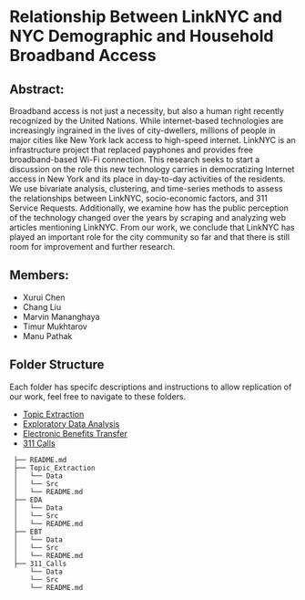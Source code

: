 # Relationship Between LinkNYC and NYC Demographic and Household Broadband Access
## Abstract:
Broadband access is not just a necessity, but also a human right recently recognized by the United Nations. While internet-based technologies are increasingly ingrained in the lives of city-dwellers, millions of people in major cities like New York lack access to high-speed internet. LinkNYC is an infrastructure project that replaced payphones and provides free  broadband-based Wi-Fi connection. This research seeks to start a discussion on the role this new technology carries in democratizing Internet access in New York and its place in day-to-day activities of the residents. We use bivariate analysis, clustering, and time-series methods to assess the relationships between LinkNYC, socio-economic factors, and 311 Service Requests. Additionally, we examine how has the public perception of the technology changed over the years by scraping and analyzing web articles mentioning LinkNYC. From our work, we conclude that LinkNYC has played an important role for the city community so far and that there is still room for improvement and further research.  

## Members:
* Xurui Chen
* Chang Liu
* Marvin Mananghaya
* Timur Mukhtarov
* Manu Pathak


## Folder Structure
Each folder has specifc descriptions and instructions to allow replication of our work, feel free to navigate to these folders.
* [Topic Extraction](./Topic_Extraction)
* [Exploratory Data Analysis](./EDA)
* [Electronic Benefits Transfer](./EBT)
* [311 Calls](./_311_Calls)

```
 ├── README.md
 ├── Topic_Extraction
 │   └── Data
 │   └── Src
 │   └── README.md
 ├── EDA
 │   └── Data
 │   └── Src
 │   └── README.md
 ├── EBT
 │   └── Data
 │   └── Src
 │   └── README.md
 ├── 311_Calls
     └── Data
     └── Src
     └── README.md

```
